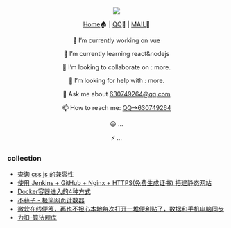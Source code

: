 <div align="center">
  <img src="https://cdn.jsdelivr.net/gh/cxvh/static/gif/20201201042317.webp">

[Home](https://cxvh.com)🏠 | [QQ](http://wpa.qq.com/msgrd?v=3&uin=630749264&site=qq&menu=yes)🤪 | [MAIL](mailto:lvcaodi@hotmail.com)📧


🔭 I’m currently working on vue

🌱 I’m currently learning react&nodejs

👯 I’m looking to collaborate on : more.

🤔 I’m looking for help with : more.

💬 Ask me about [630749264@qq.com](mailto:630749264@qq.com)

📫 How to reach me: [QQ->630749264](http://wpa.qq.com/msgrd?v=3&uin=630749264&site=qq&menu=yes)

😄 ...

⚡ ...

</div>

### collection
- [查询 css js 的兼容性](https://caniuse.com/)
- [使用 Jenkins + GitHub + Nginx + HTTPS(免费生成证书) 搭建静态网站](https://www.imooc.com/article/20079?block_id=tuijian_wz)
- [Docker容器进入的4种方式](https://www.cnblogs.com/xhyan/p/6593075.html)
- [不蒜子 - 极简网页计数器](https://busuanzi.ibruce.info/)
- [微软在线便笺，再也不担心本地每次打开一堆便利贴了，数据和手机电脑同步](https://www.onenote.com/stickynotes)
- [力扣-算法题库](https://leetcode-cn.com/problemset/all/)
